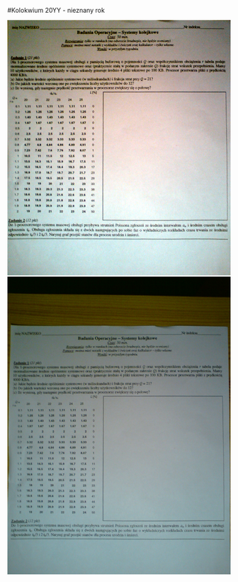 #Kolokwium 20YY - nieznany rok

![20YY-v1.jpg](20YY-v1.jpg "20YY-v1.jpg")
![20YY-v2.jpg](20YY-v2.jpg "20YY-v2.jpg")

